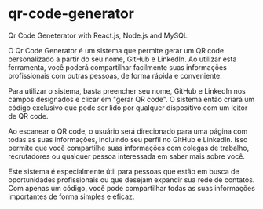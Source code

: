# qr-code-generator
 Qr Code Geneterator with React.js, Node.js and MySQL

O Qr Code Generator é um sistema que permite gerar um QR code personalizado a partir do seu nome, GitHub e LinkedIn. Ao utilizar esta ferramenta, você poderá compartilhar facilmente suas informações profissionais com outras pessoas, de forma rápida e conveniente.

Para utilizar o sistema, basta preencher seu nome, GitHub e LinkedIn nos campos designados e clicar em "gerar QR code". O sistema então criará um código exclusivo que pode ser lido por qualquer dispositivo com um leitor de QR code.

Ao escanear o QR code, o usuário será direcionado para uma página com todas as suas informações, incluindo seu perfil no GitHub e LinkedIn. Isso permite que você compartilhe suas informações com colegas de trabalho, recrutadores ou qualquer pessoa interessada em saber mais sobre você.

Este sistema é especialmente útil para pessoas que estão em busca de oportunidades profissionais ou que desejam expandir sua rede de contatos. Com apenas um código, você pode compartilhar todas as suas informações importantes de forma simples e eficaz.
